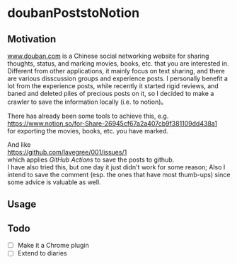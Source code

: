 # doubanPoststoNotion

## Motivation
www.douban.com is a Chinese social networking website for sharing thoughts, status, and marking movies, books, etc. that you are interested in. Different from other applications, it mainly focus on text sharing, and there are various disscussion groups and experience posts. I personally benefit a lot from the experience posts, while recently it started rigid reviews, and baned and deleted piles of precious posts on it, so I decided to make a crawler to save the information locally (i.e. to notion)。

There has already been some tools to achieve this, e.g. \
https://www.notion.so/for-Share-26945cf67a2a407cb9f381109dd438a1 \
for exporting the movies, books, etc. you have marked.

And like \
https://github.com/lavegree/001/issues/1 \
which applies <em>GitHub Actions</em> to save the posts to github. \
I have also tried this, but one day it just didn't work for some reason; Also I intend to save the comment (esp. the ones that have most thumb-ups) since some advice is valuable as well.

## Usage


## Todo
- [ ] Make it a Chrome plugin
- [ ] Extend to diaries
